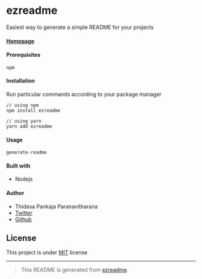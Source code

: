 # ezreadme

Easiest way to generate a simple README for your projects

#### [Homepage](https://github.com/thidasapankaja/ezreadme)

#### Prerequisites

```
npm
```

#### Installation

Run particular commands according to your package manager

```
// using npm
npm install ezreadme

// using yarn
yarn add ezreadme
```

#### Usage

```
generate-readme
```

#### Built with

- Nodejs

#### Author

- Thidasa Pankaja Paranavitharana
- [Twitter](https://twitter.com/thidasapankaja)
- [Github](https://github.com/thidasapankaja)

## License

This project is under [MIT](https://github.com/thidasapankaja/ezreadme/blob/master/LICENSE) license

---

> This README is generated from [ezreadme](https://github.com/thidasapankaja/ezreadme).
